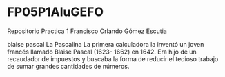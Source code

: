# FP05P1AluGEFO
Repositorio Practica 1
Francisco Orlando Gómez Escutia

blaise pascal
 La Pascalina La primera calculadora la inventó un joven francés llamado Blaise Pascal (1623-
1662) en 1642. Era hijo de un recaudador de impuestos y buscaba la forma de reducir el tedioso
trabajo de sumar grandes cantidades de números.
